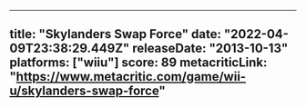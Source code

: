 
---
title: "Skylanders Swap Force"
date: "2022-04-09T23:38:29.449Z"
releaseDate: "2013-10-13"
platforms: ["wiiu"]
score: 89
metacriticLink: "https://www.metacritic.com/game/wii-u/skylanders-swap-force"
---
